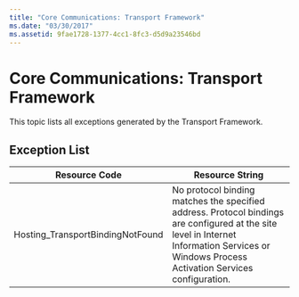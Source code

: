 ```yaml
---
title: "Core Communications: Transport Framework"
ms.date: "03/30/2017"
ms.assetid: 9fae1728-1377-4cc1-8fc3-d5d9a23546bd
---
```

# Core Communications: Transport Framework
This topic lists all exceptions generated by the Transport Framework.  
  
## Exception List  
  
|Resource Code|Resource String|  
|-------------------|---------------------|  
|Hosting_TransportBindingNotFound|No protocol binding matches the specified address. Protocol bindings are configured at the site level in Internet Information Services or Windows Process Activation Services configuration.|
